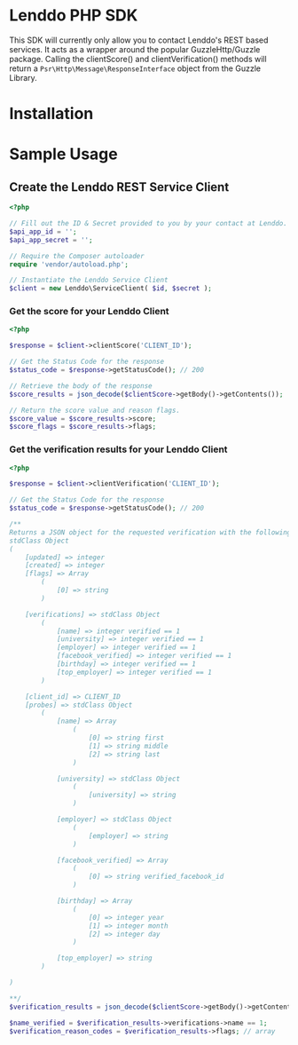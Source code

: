 # Lenddo PHP SDK

This SDK will currently only allow you to contact Lenddo's REST based services. It acts as a wrapper around the  popular
GuzzleHttp/Guzzle package. Calling the clientScore() and clientVerification() methods will return a 
`Psr\Http\Message\ResponseInterface` object from the Guzzle Library.

# Installation


# Sample Usage
## Create the Lenddo REST Service Client
```php
<?php

// Fill out the ID & Secret provided to you by your contact at Lenddo.
$api_app_id = '';
$api_app_secret = '';

// Require the Composer autoloader
require 'vendor/autoload.php';

// Instantiate the Lenddo Service Client
$client = new Lenddo\ServiceClient( $id, $secret );
```

### Get the score for your Lenddo Client
```php
<?php

$response = $client->clientScore('CLIENT_ID');

// Get the Status Code for the response
$status_code = $response->getStatusCode(); // 200

// Retrieve the body of the response
$score_results = json_decode($clientScore->getBody()->getContents());

// Return the score value and reason flags.
$score_value = $score_results->score;
$score_flags = $score_results->flags;
```

### Get the verification results for your Lenddo Client
```php
<?php

$response = $client->clientVerification('CLIENT_ID');

// Get the Status Code for the response
$status_code = $response->getStatusCode(); // 200

/**
Returns a JSON object for the requested verification with the following pattern:
stdClass Object
(
    [updated] => integer
    [created] => integer
    [flags] => Array
        (
            [0] => string
        )

    [verifications] => stdClass Object
        (
            [name] => integer verified == 1
            [university] => integer verified == 1
            [employer] => integer verified == 1
            [facebook_verified] => integer verified == 1
            [birthday] => integer verified == 1
            [top_employer] => integer verified == 1
        )

    [client_id] => CLIENT_ID
    [probes] => stdClass Object
        (
            [name] => Array
                (
                    [0] => string first
                    [1] => string middle
                    [2] => string last
                )

            [university] => stdClass Object
                (
                    [university] => string
                )

            [employer] => stdClass Object
                (
                    [employer] => string
                )

            [facebook_verified] => Array
                (
                    [0] => string verified_facebook_id
                )

            [birthday] => Array
                (
                    [0] => integer year
                    [1] => integer month
                    [2] => integer day
                )

            [top_employer] => string
        )

)

**/
$verification_results = json_decode($clientScore->getBody()->getContents());

$name_verified = $verification_results->verifications->name == 1;
$verification_reason_codes = $verification_results->flags; // array
```